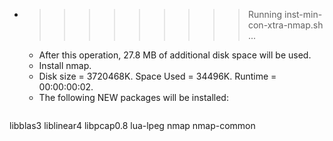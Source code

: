 * >>>>>>>>> Running inst-min-con-xtra-nmap.sh ...
  * After this operation, 27.8 MB of additional disk space will be used.
  * Install nmap.
  * Disk size = 3720468K. Space Used = 34496K. Runtime = 00:00:00:02.
  * The following NEW packages will be installed:
  ```bash
libblas3 liblinear4 libpcap0.8 lua-lpeg nmap
nmap-common
  ```
